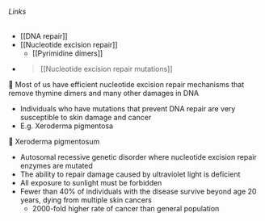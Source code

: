 ###### Links
- [[DNA repair]]
- [[Nucleotide excision repair]]
	- [[Pyrimidine dimers]]
- > [[Nucleotide excision repair mutations]]

 Most of us have efficient nucleotide excision repair mechanisms that remove thymine dimers and many other damages in DNA
- Individuals who have mutations that prevent DNA repair are very susceptible to skin damage and cancer
- E.g. Xeroderma pigmentosa


 Xeroderma pigmentosum
- Autosomal recessive genetic disorder where nucleotide excision repair enzymes are mutated
- The ability to repair damage caused by ultraviolet light is deficient
- All exposure to sunlight must be forbidden
- Fewer than 40% of individuals with the disease survive beyond age 20 years, dying from multiple skin cancers
	- 2000-fold higher rate of cancer than general population